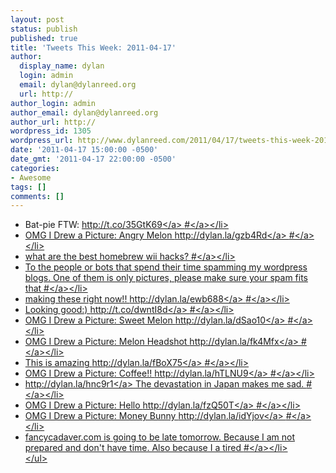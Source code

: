 ```yaml
---
layout: post
status: publish
published: true
title: 'Tweets This Week: 2011-04-17'
author:
  display_name: dylan
  login: admin
  email: dylan@dylanreed.org
  url: http://
author_login: admin
author_email: dylan@dylanreed.org
author_url: http://
wordpress_id: 1305
wordpress_url: http://www.dylanreed.com/2011/04/17/tweets-this-week-2011-04-17/
date: '2011-04-17 15:00:00 -0500'
date_gmt: '2011-04-17 22:00:00 -0500'
categories:
- Awesome
tags: []
comments: []
---
```

<ul class="aktt_tweet_digest">
<li>Bat-pie FTW:  <a href="http:&#47;&#47;t.co&#47;35GtK69" rel="nofollow">http:&#47;&#47;t.co&#47;35GtK69<&#47;a> <a href="http:&#47;&#47;twitter.com&#47;awesomeguy&#47;statuses&#47;57233515657441280" class="aktt_tweet_time">#<&#47;a><&#47;li>
<li>OMG I Drew a Picture: Angry Melon <a href="http:&#47;&#47;dylan.la&#47;gzb4Rd" rel="nofollow">http:&#47;&#47;dylan.la&#47;gzb4Rd<&#47;a> <a href="http:&#47;&#47;twitter.com&#47;awesomeguy&#47;statuses&#47;57464826825420801" class="aktt_tweet_time">#<&#47;a><&#47;li>
<li>what are the best homebrew wii hacks? <a href="http:&#47;&#47;twitter.com&#47;awesomeguy&#47;statuses&#47;57552410838700032" class="aktt_tweet_time">#<&#47;a><&#47;li>
<li>To the people or bots that spend their time spamming my wordpress blogs. One of them is only pictures, please make sure your spam fits that <a href="http:&#47;&#47;twitter.com&#47;awesomeguy&#47;statuses&#47;57554877517271040" class="aktt_tweet_time">#<&#47;a><&#47;li>
<li>making these right now!! <a href="http:&#47;&#47;dylan.la&#47;ewb688" rel="nofollow">http:&#47;&#47;dylan.la&#47;ewb688<&#47;a> <a href="http:&#47;&#47;twitter.com&#47;awesomeguy&#47;statuses&#47;57568168692035585" class="aktt_tweet_time">#<&#47;a><&#47;li>
<li>Looking good:) <a href="http:&#47;&#47;t.co&#47;dwntI8d" rel="nofollow">http:&#47;&#47;t.co&#47;dwntI8d<&#47;a> <a href="http:&#47;&#47;twitter.com&#47;awesomeguy&#47;statuses&#47;57571953711652864" class="aktt_tweet_time">#<&#47;a><&#47;li>
<li>OMG I Drew a Picture: Sweet Melon <a href="http:&#47;&#47;dylan.la&#47;dSao10" rel="nofollow">http:&#47;&#47;dylan.la&#47;dSao10<&#47;a> <a href="http:&#47;&#47;twitter.com&#47;awesomeguy&#47;statuses&#47;57829840115609600" class="aktt_tweet_time">#<&#47;a><&#47;li>
<li>OMG I Drew a Picture: Melon Headshot <a href="http:&#47;&#47;dylan.la&#47;fk4Mfx" rel="nofollow">http:&#47;&#47;dylan.la&#47;fk4Mfx<&#47;a> <a href="http:&#47;&#47;twitter.com&#47;awesomeguy&#47;statuses&#47;58192764352991232" class="aktt_tweet_time">#<&#47;a><&#47;li>
<li>This is amazing <a href="http:&#47;&#47;dylan.la&#47;fBoX75" rel="nofollow">http:&#47;&#47;dylan.la&#47;fBoX75<&#47;a> <a href="http:&#47;&#47;twitter.com&#47;awesomeguy&#47;statuses&#47;58261922067386368" class="aktt_tweet_time">#<&#47;a><&#47;li>
<li>OMG I Drew a Picture: Coffee!! <a href="http:&#47;&#47;dylan.la&#47;hTLNU9" rel="nofollow">http:&#47;&#47;dylan.la&#47;hTLNU9<&#47;a> <a href="http:&#47;&#47;twitter.com&#47;awesomeguy&#47;statuses&#47;58545921943810048" class="aktt_tweet_time">#<&#47;a><&#47;li>
<li><a href="http:&#47;&#47;dylan.la&#47;hnc9r1" rel="nofollow">http:&#47;&#47;dylan.la&#47;hnc9r1<&#47;a> The devastation in Japan makes me sad. <a href="http:&#47;&#47;twitter.com&#47;awesomeguy&#47;statuses&#47;58567490560720896" class="aktt_tweet_time">#<&#47;a><&#47;li>
<li>OMG I Drew a Picture: Hello <a href="http:&#47;&#47;dylan.la&#47;fzQ50T" rel="nofollow">http:&#47;&#47;dylan.la&#47;fzQ50T<&#47;a> <a href="http:&#47;&#47;twitter.com&#47;awesomeguy&#47;statuses&#47;58908116770750465" class="aktt_tweet_time">#<&#47;a><&#47;li>
<li>OMG I Drew a Picture: Money Bunny <a href="http:&#47;&#47;dylan.la&#47;idYjov" rel="nofollow">http:&#47;&#47;dylan.la&#47;idYjov<&#47;a> <a href="http:&#47;&#47;twitter.com&#47;awesomeguy&#47;statuses&#47;59270042226921472" class="aktt_tweet_time">#<&#47;a><&#47;li>
<li>fancycadaver.com is going to be late tomorrow. Because I am not prepared and don&#039;t have time. Also because I a tired <a href="http:&#47;&#47;twitter.com&#47;awesomeguy&#47;statuses&#47;59390835850084352" class="aktt_tweet_time">#<&#47;a><&#47;li><br />
<&#47;ul></p>
